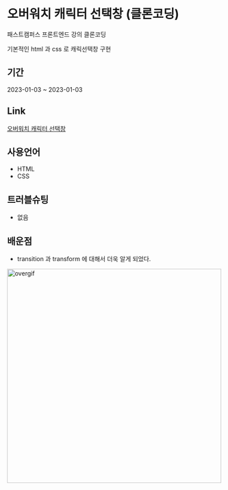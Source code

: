 # 오버워치 캐릭터 선택창 (클론코딩)

패스트캠퍼스 프론트엔드 강의 클론코딩

기본적인 html 과 css 로 캐릭선택창 구현

## 기간

2023-01-03 ~ 2023-01-03

## Link

<a href="https://kyojin-hwang.github.io/overwatch-clone-front/">오버워치 캐릭터 선택창</a>

## 사용언어

- HTML
- CSS

## 트러블슈팅

- 없음

## 배운점

- transition 과 transform 에 대해서 더욱 알게 되었다.

<img src="https://user-images.githubusercontent.com/84490050/210314726-1583f964-8548-49b7-8f1e-96af2767bd65.gif" alt="overgif" style="width:500px; height:500px;"/>

